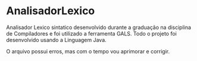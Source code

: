# AnalisadorLexico

Analisador Lexico sintatico desenvolvido durante a graduação na disciplina de Compiladores e foi utilizado a ferramenta GALS. Todo o projeto foi desenvolvido usando a Linguagem Java.

O arquivo possui erros, mas com o tempo vou aprimorar e corrigir.
